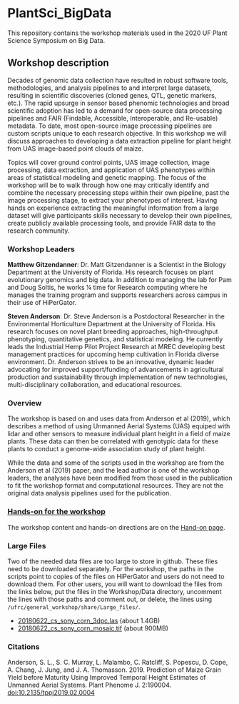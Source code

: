# PlantSci_BigData

This repository contains the workshop materials used in the 2020 UF Plant Science Symposium on Big Data.

## Workshop description

Decades of genomic data collection have resulted in robust software tools, methodologies, and analysis pipelines to and interpret large datasets, resulting in scientific discoveries (cloned genes, QTL, genetic markers, etc.). The rapid upsurge in sensor based phenomic technologies and broad scientific adoption has led to a demand for open-source data processing pipelines and FAIR (Findable, Accessible, Interoperable, and Re-usable) metadata. To date, most open-source image processing pipelines are custom scripts unique to each research objective. In this workshop we will discuss approaches to developing a data extraction pipeline for plant height from UAS image-based point clouds of maize.

Topics will cover ground control points, UAS image collection, image processing, data extraction, and application of UAS phenotypes within areas of statistical modeling and genetic mapping. The focus of the workshop will be to walk through how one may critically identify and combine the  necessary processing steps within their own pipeline, past the image processing stage, to extract your phenotypes of interest. Having hands on experience extracting the meaningful information from a large dataset will give participants skills necessary to develop their own pipelines, create publicly available processing tools, and provide FAIR data to the research community.

### Workshop Leaders

**Matthew Gitzendanner**: Dr. Matt Gitzendanner is a Scientist in the Biology Department at the University of Florida.  His research focuses on plant evolutionary genomics and big data. In addition to managing the lab for Pam and Doug Soltis, he works ¼ time for Research computing where he manages the training program and supports researchers across campus in their use of HiPerGator.

**Steven Anderson**: Dr. Steve Anderson is a Postdoctoral Researcher in the Environmental Horticulture Department at the University of Florida. His research focuses on novel plant breeding approaches, high-throughput phenotyping, quantitative genetics, and statistical modeling. He currently leads the Industrial Hemp Pilot Project Research at MREC developing best management practices for upcoming hemp cultivation in Florida diverse environment. Dr. Anderson strives to be an innovative, dynamic leader advocating for improved support/funding of advancements in agricultural production and sustainability through implementation of new technologies, multi-disciplinary collaboration, and educational resources.


### Overview

The workshop is based on and uses data from Anderson et al (2019), which describes a method of using Unmanned Aerial Systems (UAS) equiped with lidar and other sensors to measure individual plant height in a field of maize plants. These data can then be correlated with genotypic data for these plants to conduct a genome-wide association study of plant height.

While the data and some of the scripts used in the workshop are from the Anderson et al (2019) paper, and the lead author is one of the workshop leaders, the analyses have been modified from those used in the publication to fit the workshop format and computational resources. They are not the original data analysis pipelines used for the publication. 

### [Hands-on for the workshop](Hands-on.md)

The workshop content and hands-on directions are on the [Hand-on page](Hands-on.md).



### Large Files

Two of the needed data files are too large to store in github. These files need to be downloaded separately. For the workshop, the paths in the scripts point to copies of the files on HiPerGator and users do not need to download them. For other users, you will want to download the files from the links below, put the files in the Workshop/Data directory, uncomment the lines with those paths and comment out, or delete, the lines using `/ufrc/general_workshop/share/Large_files/`.

* [20180622_cs_sony_corn_3dpc.las](https://www.dropbox.com/s/82dk8soz80v0nv2/20180622_cs_sony_corn_3dpc.las?dl=0) (about 1.4GB)
* [20180622_cs_sony_corn_mosaic.tif](https://www.dropbox.com/s/j56sj3dhpbpsahx/20180622_cs_sony_corn_mosaic.tif?dl=0) (about 900MB)

### Citations

Anderson, S. L., S. C. Murray, L. Malambo, C. Ratcliff, S. Popescu, D. Cope, A. Chang, J. Jung, and J. A. Thomasson. 2019. Prediction of Maize Grain Yield before Maturity Using Improved Temporal Height Estimates of Unmanned Aerial Systems. Plant Phenome J. 2:190004. [doi:10.2135/tppj2019.02.0004](https://dl.sciencesocieties.org/publications/tppj/articles/2/1/190004)

